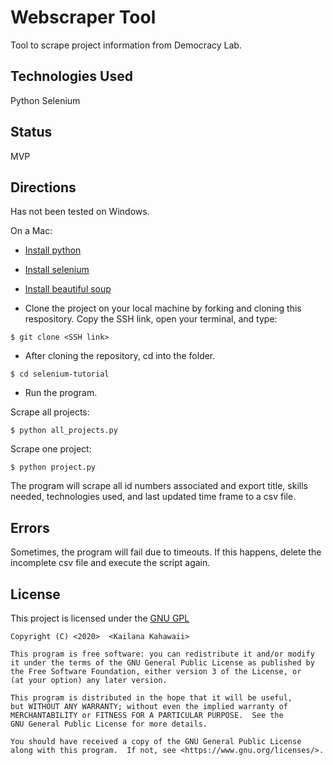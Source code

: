 # Webscraper Tool 
Tool to scrape project information from Democracy Lab. 

## Technologies Used 
Python
Selenium 

## Status 
MVP

## Directions 
Has not been tested on Windows. 

On a Mac: 

- [Install python](https://www.python.org/downloads/) 
- [Install selenium](https://selenium-python.readthedocs.io/)
- [Install beautiful soup](https://www.crummy.com/software/BeautifulSoup/bs4/doc/)

- Clone the project on your local machine by forking and cloning this respository. Copy the SSH link, open your terminal, and type:  

```$ git clone <SSH link>```

- After cloning the repository, cd into the folder.  

```$ cd selenium-tutorial```

- Run the program. 

Scrape all projects: 

```$ python all_projects.py```

Scrape one project: 

```$ python project.py```

The program will scrape all id numbers associated and export title, skills needed, technologies used, and last updated time frame to a csv file. 

## Errors
Sometimes, the program will fail due to timeouts. If this happens, delete the incomplete csv file and execute the script again. 


## License 
This project is licensed under the [GNU GPL](https://www.gnu.org/licenses/gpl-3.0.en.html)

    Copyright (C) <2020>  <Kailana Kahawaii>

    This program is free software: you can redistribute it and/or modify
    it under the terms of the GNU General Public License as published by
    the Free Software Foundation, either version 3 of the License, or
    (at your option) any later version.

    This program is distributed in the hope that it will be useful,
    but WITHOUT ANY WARRANTY; without even the implied warranty of
    MERCHANTABILITY or FITNESS FOR A PARTICULAR PURPOSE.  See the
    GNU General Public License for more details.

    You should have received a copy of the GNU General Public License
    along with this program.  If not, see <https://www.gnu.org/licenses/>.
